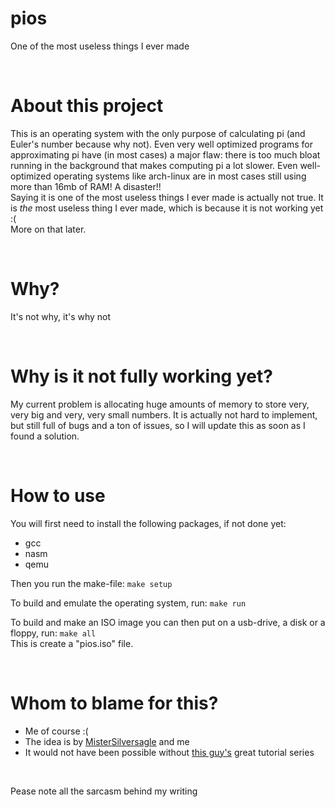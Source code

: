 # pios
One of the most useless things I ever made

<br/>

# About this project
This is an operating system with the only purpose of calculating pi (and Euler's number because why not). Even very well optimized programs for approximating pi have (in most cases) a major flaw: there is too much bloat running in the background that makes computing pi a lot slower. Even well-optimized operating systems like arch-linux are in most cases still using more than 16mb of RAM! A disaster!!  
Saying it is one of the most useless things I ever made is actually not true. It is _the_ most useless thing I ever made, which is because it is not working yet :(  
More on that later.  

<br/>

# Why?
It's not why, it's why not

<br/>

# Why is it not fully working yet?
My current problem is allocating huge amounts of memory to store very, very big and very, very small numbers. It is actually not hard to implement, but still full of bugs and a ton of issues, so I will update this as soon as I found a solution.  

<br/>

# How to use
You will first need to install the following packages, if not done yet:
  - gcc
  - nasm
  - qemu

Then you run the make-file: `make setup`  

To build and emulate the operating system, run: `make run`  

To build and make an ISO image you can then put on a usb-drive, a disk or a floppy, run: `make all`  
This is create a "pios.iso" file.

<br/>

# Whom to blame for this?
- Me of course :(  
- The idea is by [MisterSilversagle](https://github.com/MisterSilvereagle) and me  
- It would not have been possible without [this guy's](https://www.youtube.com/channel/UCofr5KcAmI_CB_tCYpVzZEw) great tutorial series

<br/>

Pease note all the sarcasm behind my writing 

